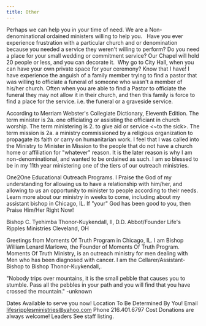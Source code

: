 ```yaml
---
title: Other
---
```


Perhaps we can help you in your time of need. We are a Non-denominational ordained ministers willing to help you.
 
Have you ever experience frustration with a particular church and or denomination because you needed a service they weren't willing to perform? Do you need a place for your small wedding or commitment service? Our Chapel will hold 20 people or less, and you can decorate it.  Why go to City Hall, when you can have your own private space for your ceremony?
Know that I have! I have experience the anguish of a family member trying to find a pastor that was willing to officiate a funeral of someone who wasn't a member of his/her church. Often when you are able to find a Pastor to officiate the funeral they may not allow it in their church, and then this family is force to find a place for the service. i.e. the funeral or a graveside service.

According to Merriam Webster's Collegiate Dictionary, Eleventh Edition. The term minister is 2a. one officiating or assisting the officiant in church worship.
The term ministering is 2. to give aid or service <~to the sick>. The term mission is 2a. a ministry commissioned by a religious organization to propagate its faith or carry on humanitarian work. I feel that I was called into the Ministry to Minister in Mission to the people that do not have a church home or affiliation for "whatever" reason. It is the later reason is why I am non-denominational, and wanted to be ordained as such. I am so blessed to be in my 11th year ministering one of the tiers of our outreach ministries.

One2One Educational Outreach Programs. I Praise the God of my understanding for allowing us to have a relationship with him/her, and allowing to us an opportunity to minister to people according to their needs. Learn more about our ministry in weeks to come, including about my assistant bishop in Chicago, IL. If "your" God has been good to you, then Praise Him/Her Right Now!

Bishop C. Tyehimba Thonor-Kuykendall, II, D.D.
Abbot/Founder
Life's Ripples Ministries Cleveland, OH

Greetings from Moments Of Truth Program in Chicago, IL. I am Bishop William Lenard Marlowe, the Founder of Moments Of Truth Program. Moments Of Truth Ministry, is an outreach ministry for men dealing with Men who has been diagnosed with cancer. I am the Cellarer/Assistant- Bishop to Bishop Thonor-Kuykendall,.

"Nobody trips over mountains, it is the small pebble that causes you to stumble. Pass all the pebbles in your path and you will find that you have crossed the mountain." -unknown

Dates
Available to serve you now!
Location
To Be Determined By You!
Email
lifesripplesministries@yahoo.com
Phone
216.401.6797
Cost
Donations are always welcome!
Leaders
See staff listing.
